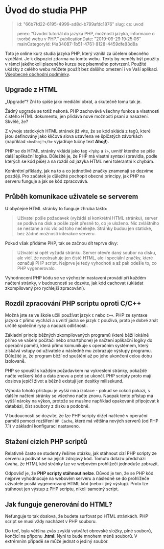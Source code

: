 Úvod do studia PHP
==================

> id: "66b7fd22-6195-4999-ad8d-b799afdc1876"
> slug:
> 	cs: uvod
> 
> perex: "Úvodní tutoriál do jazyka PHP, možnosti jazyka, informace o tvorbě webu v PHP."
> publicationDate: "2019-09-29 19:25:06"
> mainCategoryId: f4a34087-1b51-4761-8128-4459dfe83d8a

Toto je online kurz studia jazyka PHP, který vznikl za účelem obecného vzdělání. Je k dispozici zdarma na tomto webu. Texty by neměly být použity v rámci jakéhokoli placeného kurzu bez písemného potvrzení. Použité ukázky z celého webu můžete použít bez dalšího omezení i ve Vaší aplikaci. [Všeobecné obchodní podmínky](https://baraja.cz/vseobecne-obchodni-podminky).

Upgrade z HTML
--------------

„Upgrade“? Zní to spíše jako mediální obrat, a skutečně tomu tak je.

Žádný upgrade se totiž nekoná. PHP zachovává všechny funkce a vlastnosti čistého HTML dokumentu, jen přidává nové možnosti psaní a nasazení. Skvělé, že?

Z vývoje statických HTML stránek již víte, že se kód skládá z tagů, které jsou definovány jako klíčová slova uzavřena ve špičatých závorkách (například `<b>Ahoj!</b>` vyjadřuje tučný text **Ahoj!**).

PHP se do HTML stránky vkládá jako tag `<?php` a `?>`, uvnitř kterého se píše další aplikační logika. Důležité je, že PHP má vlastní syntaxi (pravidla, podle kterých se kód píše) a na rozdíl od jazyka HTML není tolerantní k chybám.

Konkrétní příklady, jak na to a co jednotlivé značky znamenají se dozvíme později. Pro začátek je důležité pochopit obecné principy, jak PHP na serveru funguje a jak se kód zpracovává.

Průběh komunikace uživatele se serverem
---------------------------------------

U obyčejné HTML stránky to funguje zhruba takto:

> Uživatel pošle požadavek (vyžádá si konkrétní HTML stránku), server se podívá na disk a pošle zpět přesně to, co je uloženo. Nic zvláštního se nestane a nic víc od toho nečekejte. Stránky budou jen statické, bez žádné možnosti interakce serveru.

Pokud však přidáme PHP, tak se začnou dít teprve divy:

> Uživatel si opět vyžádá stránku. Server otevře daný soubor na disku, ale vidí, že neobsahuje jen čisté HTML, ale i speciální značky, které označují PHP script. Nejprve je tedy vyhodnotí a až pak odešle to, co PHP vygenerovalo.

Vyhodnocení PHP kódu se ve výchozím nastavení provádí při každém načtení stránky, v budoucnosti se dozvíte, jak kód cachovat (ukládat zkompilovaný pro rychlejší zpracování).

Rozdíl zpracování PHP scriptu oproti C/C++
------------------------------------------

Možná jste se ve škole učili používat jazyk `C` nebo `C++`. PHP ze syntaxe jazyka `C` přímo vychází a uvnitř jádra se jazyk `C` používá, proto je dobré znát určité společné rysy a naopak odlišnosti.

Základní princip běžných zkompilovaných programů (které běží lokálně přímo ve vašem počítači nebo smartphone) je načtení aplikační logiky do operační paměti, která přímo komunikuje s operačním systémem, který získává vstupy od uživatele a následně mu zobrazuje výstupy programu. Důležité je, že program běží od spuštění až po jeho ukončení celou dobu izolovaně.

PHP se spouští s každým požadavkem na vykreslení stránky, pokaždé načte veškerý kód a data znovu a poté se ukončí. PHP scripty proto mají doslova jepičí život a běžně existují jen desítky milisekund.

Výhoda tohoto přístupu je vyšší míra izolace - pokud se cokoli pokazí, s dalším načtení stránky se všechno načte znovu. Naopak tento přístup má vyšší nároky na výkon, protože se musíme například opakovaně připojovat k databázi, číst soubory z disku a podobně.

V budoucnosti se dozvíte, že lze PHP scripty držet načtené v operační paměti pomocí rozšíření `OP Cache`, které má většina nových serverů (od PHP 7.1) v základní konfiguraci nastaveno.

Stažení cizích PHP scriptů
--------------------------

Relativně často se studenty řešíme otázku, jak stáhnout cizí PHP scripty ze serveru a podívat se na jejich zdrojový kód. Tomuto dotazu předchází úvaha, že HTML kód stránky lze ve webovém prohlížeči jednoduše zobrazit.

Odpověď je, že **PHP scripty stáhnout nelze**. Důvod je ten, že se PHP kód nejprve vyhodnocuje na webovém serveru a následně se do prohlížeče uživatele posílá vygenerovaný HTML kód (nebo i jiný výstup). Proto lze stáhnout jen výstup z PHP scriptu, nikoli samotný script.

Jak funguje generování do HTML?
---------------------------------

Nefunguje to tak doslova, že budete surfovat po HTML stránkách. PHP script se musí vždy nacházet v PHP souboru.

Do teď, byla většina zvás zvyklá vytvářet obrovské složky, plné souborů, končící na příponu **.html**. Nyní to bude mnohem méně souborů. V extrémním případě se může jednat o jediný soubor.
